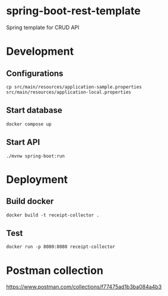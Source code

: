 # spring-boot-rest-template
Spring template for CRUD API

# Development

## Configurations
```
cp src/main/resources/application-sample.properties src/main/resources/application-local.properties 
```

## Start database

```
docker compose up
```

## Start API

```
./mvnw spring-boot:run
```

# Deployment
## Build docker
```
docker build -t receipt-collector .
```

## Test 

```
docker run -p 8080:8080 receipt-collector
```

# Postman collection

https://www.postman.com/collections/f77475ad1b3ba084a4b3
